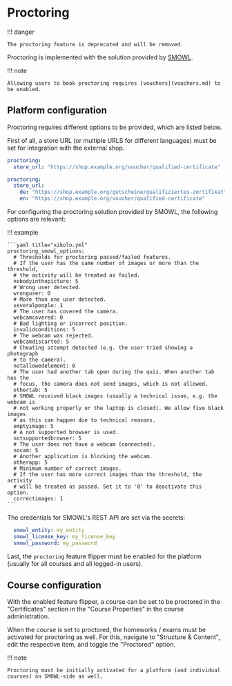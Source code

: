 # Proctoring

!!! danger

    The proctoring feature is deprecated and will be removed.

Proctoring is implemented with the solution provided by [SMOWL](https://smowl.net/).

!!! note

    Allowing users to book proctoring requires [vouchers](vouchers.md) to be enabled.

## Platform configuration

Proctoring requires different options to be provided, which are listed below.

First of all, a store URL (or multiple URLS for different languages) must be set for integration with the external shop.

```yaml title="xikolo.yml"
proctoring:
  store_url: "https://shop.example.org/voucher/qualified-certificate"
```

```yaml title="xikolo.yml"
proctoring:
  store_url:
    de: "https://shop.example.org/gutscheine/qualifiziertes-zertifikat"
    en: "https://shop.example.org/voucher/qualified-certificate"
```

For configuring the proctoring solution provided by SMOWL, the following options are relevant:

!!! example

    ```yaml title="xikolo.yml"
    proctoring_smowl_options:
      # Thresholds for proctoring passed/failed features.
      # If the user has the same number of images or more than the threshold,
      # the activity will be treated as failed.
      nobodyinthepicture: 5
      # Wrong user detected.
      wronguser: 0
      # More than one user detected.
      severalpeople: 1
      # The user has covered the camera.
      webcamcovered: 0
      # Bad lighting or incorrect position.
      invalidconditions: 5
      # The webcam was rejected.
      webcamdiscarted: 5
      # Cheating attempt detected (e.g. the user tried showing a photograph
      # to the camera).
      notallowedelement: 0
      # The user had another tab open during the quiz. When another tab has the
      # focus, the camera does not send images, which is not allowed.
      othertab: 5
      # SMOWL received black images (usually a technical issue, e.g. the webcam is
      # not working properly or the laptop is closed). We allow five black images
      # as this can happen due to technical reasons.
      emptyimage: 5
      # A not supported browser is used.
      notsupportedbrowser: 5
      # The user does not have a webcam (connected).
      nocam: 5
      # Another application is blocking the webcam.
      otherapp: 5
      # Minimum number of correct images.
      # If the user has more correct images than the threshold, the activity
      # will be treated as passed. Set it to '0' to deactivate this option.
      correctimages: 1
    ```

The credentials for SMOWL's REST API are set via the secrets:

```yaml title="secrets.yml"
  smowl_entity: my_entity
  smowl_license_key: my_license_key
  smowl_password: my_password
```

Last, the `proctoring` feature flipper must be enabled for the platform (usually for all courses and all logged-in users).

## Course configuration

With the enabled feature flipper, a course can be set to be proctored in the "Certificates" section in the "Course Properties" in the course administration.

When the course is set to proctored, the homeworks / exams must be activated for proctoring as well.
For this, navigate to "Structure & Content", edit the respective item, and toggle the "Proctored" option.

!!! note

    Proctoring must be initially activated for a platform (and individual courses) on SMOWL-side as well.
